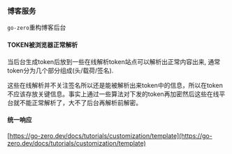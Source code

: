 ### 博客服务

`go-zero`重构博客后台

#### TOKEN被浏览器正常解析

当后台生成token后放到一些在线解析token站点可以解析出正常内容出来, 通常token分为几个部分组成(头/载荷/签名).

这些在线解析并不关注签名所以还是能被解析出来token中的信息，所以在token不应该存放关键信息。事实上通过一些算法对下发的token再加密然后这些在线平台就不能正常解析了，大不了后台再解析前解密。

#### 统一响应

[https://go-zero.dev/docs/tutorials/customization/template](https://go-zero.dev/docs/tutorials/customization/template)